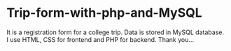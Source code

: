 # Trip-form-with-php-and-MySQL
It is a registration form for a college trip.
Data is stored in MySQL database.
I use HTML, CSS for frontend and PHP for backend.
Thank you...
